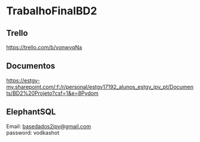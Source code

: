 # TrabalhoFinalBD2
## Trello
https://trello.com/b/vonwvqNa
## Documentos
https://estgv-my.sharepoint.com/:f:/r/personal/estgv17192_alunos_estgv_ipv_pt/Documents/BD2%20Projeto?csf=1&e=8Pydom
## ElephantSQL
Email: basedados2ipv@gmail.com<br>
password: vodkashot


